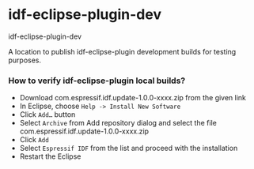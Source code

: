 # idf-eclipse-plugin-dev
idf-eclipse-plugin-dev

A location to publish idf-eclipse-plugin development builds for testing purposes.

### How to verify idf-eclipse-plugin local builds?

- Download com.espressif.idf.update-1.0.0-xxxx.zip from the given link
- In Eclipse, choose `Help -> Install New Software`
- Click `Add…` button
- Select `Archive` from Add repository dialog and select the file com.espressif.idf.update-1.0.0-xxxx.zip
- Click `Add`
- Select `Espressif IDF` from the list and proceed with the installation
- Restart the Eclipse

